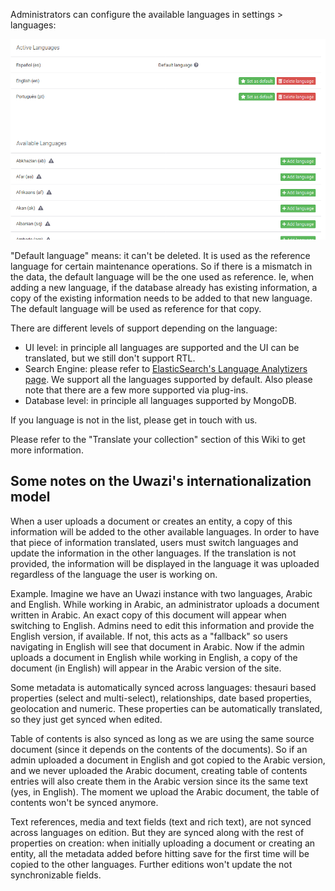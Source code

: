 Administrators can configure the available languages in settings > languages:

![](https://github.com/huridocs/uwazi-assets/blob/master/wiki/screenshots/manage-languages.png)

"Default language" means: it can't be deleted. It is used as the reference language for certain maintenance operations. So if there is a mismatch in the data, the default language will be the one used as reference. Ie, when adding a new language, if the database already has existing information, a copy of the existing information needs to be added to that new language. The default language will be used as reference for that copy.

There are different levels of support depending on the language:

* UI level: in principle all languages are supported and the UI can be translated, but we still don't support RTL.
* Search Engine: please refer to [ElasticSearch's Language Analytizers page](https://www.elastic.co/guide/en/elasticsearch/reference/current/analysis-lang-analyzer.html). We support all the languages supported by default. Also please note that there are a few more supported via plug-ins.
* Database level: in principle all languages supported by MongoDB.

If you language is not in the list, please get in touch with us.

Please refer to the "Translate your collection" section of this Wiki to get more information.

## Some notes on the Uwazi's internationalization model

When a user uploads a document or creates an entity, a copy of this information will be added to the other available languages. In order to have that piece of information translated, users must switch languages and update the information in the other languages. If the translation is not provided, the information will be displayed in the language it was uploaded regardless of the language the user is working on.

Example. Imagine we have an Uwazi instance with two languages, Arabic and English. While working in Arabic, an administrator uploads a document written in Arabic. An exact copy of this document will appear when switching to English. Admins need to edit this information and provide the English version, if available. If not, this acts as a "fallback" so users navigating in English will see that document in Arabic. Now if the admin uploads a document in English while working in English, a copy of the document (in English) will appear in the Arabic version of the site.

Some metadata is automatically synced across languages: thesauri based properties (select and multi-select), relationships, date based properties, geolocation and numeric. These properties can be automatically translated, so they just get synced when edited.

Table of contents is also synced as long as we are using the same source document (since it depends on the contents of the documents). So if an admin uploaded a document in English and got copied to the Arabic version, and we never uploaded the Arabic document, creating table of contents entries will also create them in the Arabic version since its the same text (yes, in English). The moment we upload the Arabic document, the table of contents won't be synced anymore.

Text references, media and text fields (text and rich text), are not synced across languages on edition. But they are synced along with the rest of properties on creation: when initially uploading a document or creating an entity, all the metadata added before hitting save for the first time will be copied to the other languages. Further editions won't update the not synchronizable fields.
